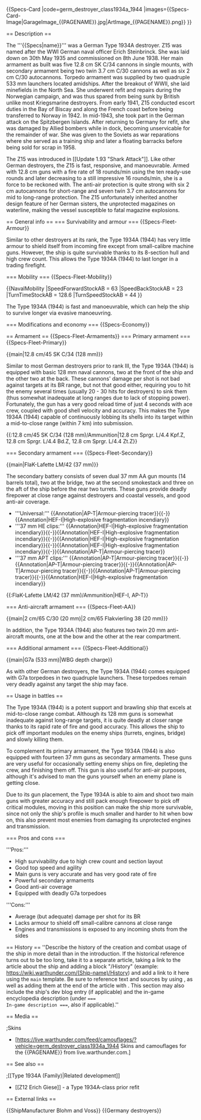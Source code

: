 {{Specs-Card
|code=germ_destroyer_class1934a_1944
|images={{Specs-Card-Image|GarageImage_{{PAGENAME}}.jpg|ArtImage_{{PAGENAME}}.png}}
}}

== Description ==
<!-- ''In the first part of the description, cover the history of the ship's creation and military application. In the second part, tell the reader about using this ship in the game. Add a screenshot: if a beginner player has a hard time remembering vehicles by name, a picture will help them identify the ship in question.'' -->
The '''{{Specs|name}}''' was a German Type 1934A destroyer. Z15 was named after the WWI German naval officer Erich Steinbrinck. She was laid down on 30th May 1935 and commissioned on 8th June 1938. Her main armament as built was five 12.8 cm SK C/34 cannons in single mounts, with secondary armament being two twin 3.7 cm C/30 cannons as well as six 2 cm C/30 autocannons. Torpedo armament was supplied by two quadruple 533 mm launchers located amidships. After the breakout of WWII, she laid minefields in the North Sea. She underwent refit and repairs during the Norwegian campaign, and was thus spared from being sunk by British unlike most Kriegsmarine destroyers. From early 1941, Z15 conducted escort duties in the Bay of Biscay and along the French coast before being transferred to Norway in 1942. In mid-1943, she took part in the German attack on the Spitzbergen Islands. After returning to Germany for refit, she was damaged by Allied bombers while in dock, becoming unservicable for the remainder of war. She was given to the Soviets as war reparations where she served as a training ship and later a floating barracks before being sold for scrap in 1958.

The Z15 was introduced in [[Update 1.93 "Shark Attack"]]. Like other German destroyers, the Z15 is fast, responsive, and manoeuvrable. Armed with 12.8 cm guns with a fire rate of 18 rounds/min using the ten ready-use rounds and later decreasing to a still impressive 16 rounds/min, she is a force to be reckoned with. The anti-air protection is quite strong with six 2 cm autocannons for short-range and seven twin 3.7 cm autocannons for mid to long-range protection. The Z15 unfortunately inherited another design feature of her German sisters, the unprotected magazines on waterline, making the vessel susceptible to fatal magazine explosions.

== General info ==
=== Survivability and armour ===
{{Specs-Fleet-Armour}}
<!-- ''Talk about the vehicle's armour. Note the most well-defended and most vulnerable zones, e.g. the ammo magazine. Evaluate the composition of components and assemblies responsible for movement and manoeuvrability. Evaluate the survivability of the primary and secondary armaments separately. Don't forget to mention the size of the crew, which plays an important role in fleet mechanics. Save tips on preserving survivability for the "Usage in battles" section. If necessary, use a graphical template to show the most well-protected or most vulnerable points in the armour.'' -->
Similar to other destroyers at its rank, the Type 1934A (1944) has very little armour to shield itself from incoming fire except from small-calibre machine guns. However, the ship is quite survivable thanks to its 8-section hull and high crew count. This allows the Type 1934A (1944) to last longer in a trading firefight.

=== Mobility ===
{{Specs-Fleet-Mobility}}
<!-- ''Write about the ship's mobility. Evaluate its power and manoeuvrability, rudder rerouting speed, stopping speed at full tilt, with its maximum forward and reverse speed.'' -->

{{NavalMobility
|SpeedForwardStockAB = 63
|SpeedBackStockAB = 23
|TurnTimeStockAB = 128.6
|TurnSpeedStockAB = 44
}}

The Type 1934A (1944) is fast and manoeuvrable, which can help the ship to survive longer via evasive manoeuvring.

=== Modifications and economy ===
{{Specs-Economy}}

== Armament ==
{{Specs-Fleet-Armaments}}
=== Primary armament ===
{{Specs-Fleet-Primary}}
<!-- ''Provide information about the characteristics of the primary armament. Evaluate their efficacy in battle based on their reload speed, ballistics and the capacity of their shells. Add a link to the main article about the weapon: <code><nowiki>{{main|Weapon name (calibre)}}</nowiki></code>. Broadly describe the ammunition available for the primary armament, and provide recommendations on how to use it and which ammunition to choose.'' -->
{{main|12.8 cm/45 SK C/34 (128 mm)}}

Similar to most German destroyers prior to rank III, the Type 1934A (1944) is equipped with basic 128 mm naval cannons, two at the front of the ship and the other two at the back. These cannons' damage per shot is not bad against targets at its BR range, but not that good either, requiring you to hit the enemy several times (usually 20 - 30 hits for destroyers) to sink them (thus somewhat inadequate at long ranges due to lack of stopping power). Fortunately, the gun has a very good reload time of just 4 seconds with ace crew, coupled with good shell velocity and accuracy. This makes the Type 1934A (1944) capable of continuously lobbing its shells into its target within a mid-to-close range (within 7 km) into submission.

{{:12.8 cm/45 SK C/34 (128 mm)/Ammunition|12.8 cm Sprgr. L/4.4 Kpf.Z, 12.8 cm Sprgr. L/4.4 Bd.Z, 12.8 cm Sprgr. L/4.4 Zt.Z}}

=== Secondary armament ===
{{Specs-Fleet-Secondary}}
<!-- ''Some ships are fitted with weapons of various calibres. Secondary armaments are defined as weapons chosen with the control <code>Select secondary weapon</code>. Evaluate the secondary armaments and give advice on how to use them. Describe the ammunition available for the secondary armament. Provide recommendations on how to use them and which ammunition to choose. Remember that any anti-air armament, even heavy calibre weapons, belong in the next section. If there is no secondary armament, remove this section.'' -->
{{main|FlaK-Lafette LM/42 (37 mm)}}

The secondary battery consists of seven dual 37 mm AA gun mounts (14 barrels total), two at the bridge, two at the second smokestack and three on the aft of the ship before the rear two turrets. These guns provide deadly firepower at close range against destroyers and coastal vessels, and good anti-air coverage.

* '''Universal:''' {{Annotation|AP-T|Armour-piercing tracer}}{{-}}{{Annotation|HEF-I|High-explosive fragmentation incendiary}}
* '''37 mm HE clips:''' {{Annotation|HEF-I|High-explosive fragmentation incendiary}}{{-}}{{Annotation|HEF-I|High-explosive fragmentation incendiary}}{{-}}{{Annotation|HEF-I|High-explosive fragmentation incendiary}}{{-}}{{Annotation|HEF-I|High-explosive fragmentation incendiary}}{{-}}{{Annotation|AP-T|Armour-piercing tracer}}
* '''37 mm APT clips:''' {{Annotation|AP-T|Armour-piercing tracer}}{{-}}{{Annotation|AP-T|Armour-piercing tracer}}{{-}}{{Annotation|AP-T|Armour-piercing tracer}}{{-}}{{Annotation|AP-T|Armour-piercing tracer}}{{-}}{{Annotation|HEF-I|High-explosive fragmentation incendiary}}

{{:FlaK-Lafette LM/42 (37 mm)/Ammunition|HEF-I, AP-T}}

=== Anti-aircraft armament ===
{{Specs-Fleet-AA}}
<!-- ''An important part of the ship's armament responsible for air defence. Anti-aircraft armament is defined by the weapon chosen with the control <code>Select anti-aircraft weapons</code>. Talk about the ship's anti-air cannons and machine guns, the number of guns and their positions, their effective range, and about their overall effectiveness – including against surface targets. If there are no anti-aircraft armaments, remove this section.'' -->
{{main|2 cm/65 C/30 (20 mm)|2 cm/65 Flakvierling 38 (20 mm)}}

In addition, the Type 1934A (1944) also features two twin 20 mm anti-aircraft mounts, one at the bow and the other at the rear compartment.

=== Additional armament ===
{{Specs-Fleet-Additional}}
<!-- ''Describe the available additional armaments of the ship: depth charges, mines, torpedoes. Talk about their positions, available ammunition and launch features such as dead zones of torpedoes. If there is no additional armament, remove this section.'' -->
{{main|G7a (533 mm)|WBG depth charge}}

As with other German destroyers, the Type 1934A (1944) comes equipped with G7a torpedoes in two quadruple launchers. These torpedoes remain very deadly against any target the ship may face.

== Usage in battles ==
<!-- ''Describe the technique of using this ship, the characteristics of her use in a team and tips on strategy. Abstain from writing an entire guide – don't try to provide a single point of view, but give the reader food for thought. Talk about the most dangerous opponents for this vehicle and provide recommendations on fighting them. If necessary, note the specifics of playing with this vehicle in various modes (AB, RB, SB).'' -->
The Type 1934A (1944) is a potent support and brawling ship that excels at mid-to-close range combat. Although its 128 mm guns is somewhat inadequate against long-range targets, it is quite deadly at closer range thanks to its rapid rate of fire and good accuracy. This allows the ship to pick off important modules on the enemy ships (turrets, engines, bridge) and slowly killing them.

To complement its primary armament, the Type 1934A (1944) is also equipped with fourteen 37 mm guns as secondary armaments. These guns are very useful for occasionally setting enemy ships on fire, depleting the crew, and finishing them off. This gun is also useful for anti-air purposes, although it's advised to man the guns yourself when an enemy plane is getting close.

Due to its gun placement, the Type 1934A is able to aim and shoot two main guns with greater accuracy and still pack enough firepower to pick off critical modules, moving in this position can make the ship more survivable, since not only the ship's profile is much smaller and harder to hit when bow on, this also prevent most enemies from damaging its unprotected engines and transmission.

=== Pros and cons ===
<!-- ''Summarise and briefly evaluate the vehicle in terms of its characteristics and combat effectiveness. Mark its pros and cons in the bulleted list. Try not to use more than 6 points for each of the characteristics. Avoid using categorical definitions such as "bad", "good" and the like - use substitutions with softer forms such as "inadequate" and "effective".'' -->

'''Pros:'''

* High survivability due to high crew count and section layout
* Good top speed and agility
* Main guns is very accurate and has very good rate of fire
* Powerful secondary armaments
* Good anti-air coverage
* Equipped with deadly G7a torpedoes

'''Cons:'''

* Average (but adequate) damage per shot for its BR
* Lacks armour to shield off small-calibre cannons at close range
* Engines and transmissions is exposed to any incoming shots from the sides

== History ==
''Describe the history of the creation and combat usage of the ship in more detail than in the introduction. If the historical reference turns out to be too long, take it to a separate article, taking a link to the article about the ship and adding a block "/History" (example: <nowiki>https://wiki.warthunder.com/(Ship-name)/History</nowiki>) and add a link to it here using the <code>main</code> template. Be sure to reference text and sources by using <code><nowiki><ref></ref></nowiki></code>, as well as adding them at the end of the article with <code><nowiki><references /></nowiki></code>. This section may also include the ship's dev blog entry (if applicable) and the in-game encyclopedia description (under <code><nowiki>=== In-game description ===</nowiki></code>, also if applicable).''

== Media ==
<!-- ''Excellent additions to the article would be video guides, screenshots from the game, and photos.'' -->

;Skins

* [https://live.warthunder.com/feed/camouflages/?vehicle=germ_destroyer_class1934a_1944 Skins and camouflages for the {{PAGENAME}} from live.warthunder.com.]

== See also ==
<!-- ''Links to articles on the War Thunder Wiki that you think will be useful for the reader, for example:''
* ''reference to the series of the ship;''
* ''links to approximate analogues of other nations and research trees.'' -->

;[[Type 1934A (Family)|Related development]]

* [[Z12 Erich Giese]] - a Type 1934A-class prior refit

== External links ==
<!-- ''Paste links to sources and external resources, such as:''
* ''topic on the official game forum;''
* ''other literature.'' -->

{{ShipManufacturer Blohm and Voss}}
{{Germany destroyers}}
